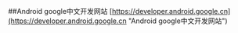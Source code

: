 ##Android google中文开发网站
[https://developer.android.google.cn](https://developer.android.google.cn "Android google中文开发网站")